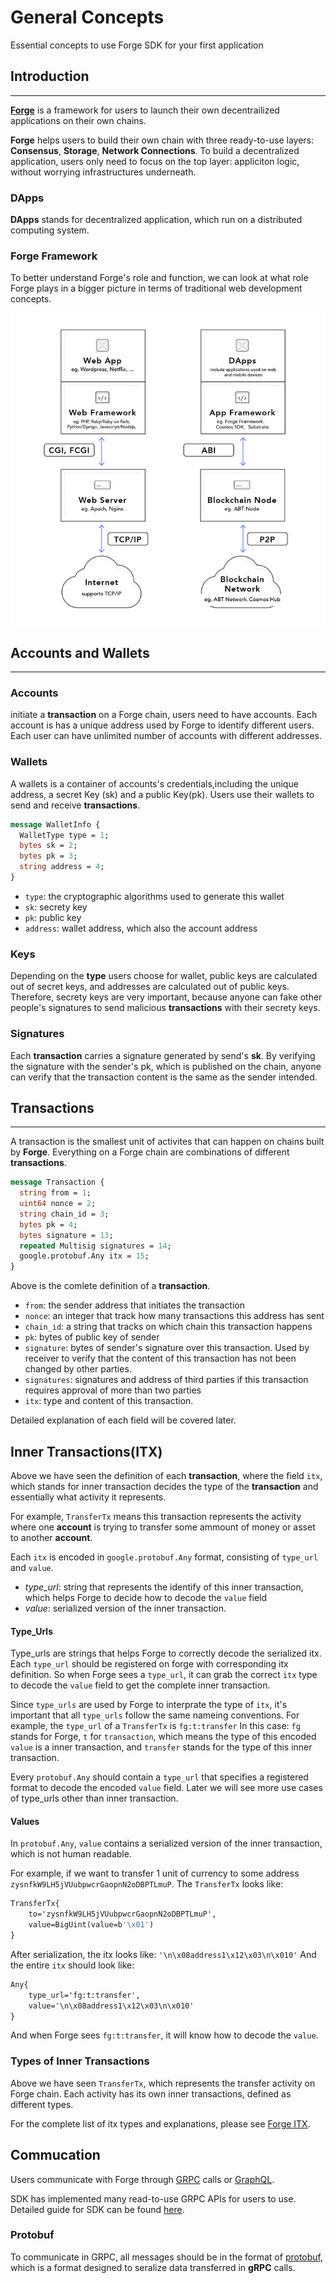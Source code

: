# General Concepts
Essential concepts to use Forge SDK for your first application

## Introduction

-----

[**Forge**](https://docs.arcblock.io/forge/intro/) is a framework for users to launch their own decentrailized applications on their own chains.

**Forge** helps users to build their own chain with three ready-to-use layers: **Consensus**, **Storage**, **Network Connections**. To build a decentralized application, users only need to focus on the top layer: appliciton logic, without worrying infrastructures underneath.

### DApps
**DApps** stands for decentralized application, which run on a distributed computing system.

### Forge Framework
To better understand Forge's role and function, we can look at what role Forge plays in a bigger picture in terms of traditional web development concepts.

![forge](../assets/images/concepts/graphic01-eng.png)

## Accounts and Wallets

-----

### Accounts
 initiate a **transaction** on a Forge chain, users need to have accounts. Each account is has a unique address used by Forge to identify different users. Each user can have unlimited number of accounts with different addresses.

### Wallets

A wallets is a container of accounts's credentials,including the unique address, a secret Key (sk) and a public Key(pk). Users use their wallets to send and receive **transactions**.

```protobuf
message WalletInfo {
  WalletType type = 1;
  bytes sk = 2;
  bytes pk = 3;
  string address = 4;
}
```

* `type`: the cryptographic algorithms used to generate this wallet
* `sk`: secrety key
* `pk`: public key
* `address`: wallet address, which also the account address

### Keys

Depending on the **type** users choose for wallet, public keys are calculated out of secret keys, and addresses are calculated out of public keys. Therefore, secrety keys are very important, because anyone can fake other people's signatures to send malicious **transactions** with their secrety keys.

### Signatures

Each **transaction** carries a signature generated by send's **sk**. By verifying the signature with the sender's pk, which is published on the chain, anyone can verify that the transaction content is the same as the sender intended.

## Transactions

-----
 A transaction is the smallest unit of activites that can happen on chains built by **Forge**. Everything on a Forge chain are combinations of different **transactions**.

```protobuf
message Transaction {
  string from = 1;
  uint64 nonce = 2;
  string chain_id = 3;
  bytes pk = 4;
  bytes signature = 13;
  repeated Multisig signatures = 14;
  google.protobuf.Any itx = 15;
}
```

Above is the comlete definition of a **transaction**.

* `from`: the sender address that initiates the transaction
* `nonce`: an integer that track how many transactions this address has sent
* `chain_id`: a string that tracks on which chain this transaction happens
* `pk`: bytes of public key of sender
* `signature`: bytes of sender's signature over this transaction. Used by   receiver to verify that the content of this transaction has not been changed by other parties.
* `signatures`: signatures and address of third parties if this transaction requires approval of more than two parties
* `itx`: type and content of this transaction.

Detailed explanation of each field will be covered later.


## Inner Transactions(ITX)

Above we have seen the definition of each **transaction**, where the field `itx`, which stands for inner transaction decides the type of the **transaction** and essentially what activity it represents.

For example, `TransferTx` means this transaction represents the activity where one **account** is trying to transfer some ammount of money or asset to another **account**.

Each `itx` is encoded in `google.protobuf.Any` format, consisting of `type_url` and `value`.
* _type_url_: string that represents the identify of this inner transaction, which helps Forge to decide how to decode the `value` field
* _value_: serialized version of the inner transaction.

#### Type_Urls

Type_urls are strings that helps Forge to correctly decode the serialized itx. Each `type_url` should be registered on forge with corresponding itx definition. So when Forge sees a `type_url`, it can grab the correct `itx` type to decode the `value` field to get the complete inner transaction.

Since `type_urls` are used by Forge to interprate the type of `itx`, it's important that all `type_urls` follow the same nameing conventions. For example, the `type_url` of a `TransferTx` is
    ```fg:t:transfer```
In this case: `fg` stands for Forge, `t` for `transaction`, which means the type of this encoded `value` is a inner transaction, and `transfer` stands for the type of this inner transaction.

Every `protobuf.Any` should contain a `type_url` that specifies a registered format to decode the encoded `value` field. Later we will see more use cases of type_urls other than inner transaction.

#### Values

In `protobuf.Any`, `value` contains a serialized version of the inner transaction, which is not human readable.

For example, if we want to transfer 1 unit of currency to some address `zysnfkW9LH5jVUubpwcrGaopnN2oDBPTLmuP`. The `TransferTx` looks like:
```protobuf
TransferTx{
    to='zysnfkW9LH5jVUubpwcrGaopnN2oDBPTLmuP',
    value=BigUint(value=b'\x01')
}
```
After serialization, the itx looks like:
```'\n\x08address1\x12\x03\n\x010'```
And the entire `itx` should look like:
```protobuf
Any{
    type_url='fg:t:transfer',
    value='\n\x08address1\x12\x03\n\x010'
}
```

And when Forge sees `fg:t:transfer`, it will know how to decode the `value`.

### Types of Inner Transactions

Above we have seen `TransferTx`, which represents the transfer activity on Forge chain. Each activity has its own inner transactions, defined as different types.

For the complete list of itx types and explanations, please see [Forge ITX](https://docs.arcblock.io/forge/txs/declare.html).

## Commucation

Users communicate with Forge through [GRPC](https://grpc.io/docs/) calls or [GraphQL](https://graphql.org/learn/).

SDK has implemented many read-to-use GRPC APIs for users to use. Detailed guide for SDK can be found [here](https://docs.arcblock.io/forge/sdk/).

### Protobuf

To communicate in GRPC, all messages should be in the format of [protobuf](https://developers.google.com/protocol-buffers/), which is a format designed to seralize data transferred in **gRPC** calls.

